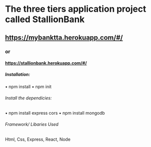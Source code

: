 # The three tiers application project called StallionBank
## https://mybanktta.herokuapp.com/#/
### or
#### https://stallionbank.herokuapp.com/#/
##### Installation: 
• npm install
• npm init

###### Install the dependicies:
• npm install express cors
• npm install mongodb

###### Framework/ Libaries Used
Html, Css, Express, React, Node

